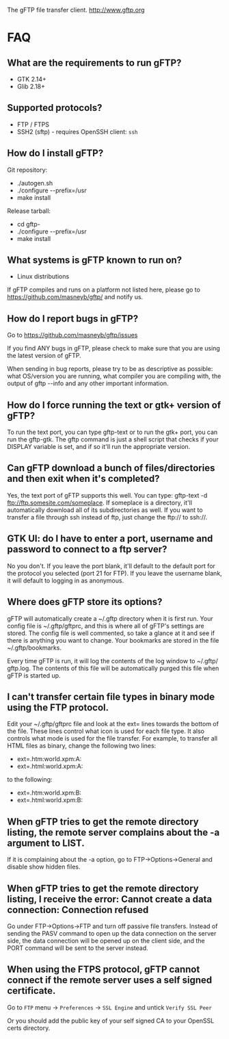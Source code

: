 The gFTP file transfer client. http://www.gftp.org

# FAQ

## What are the requirements to run gFTP?

  - GTK 2.14+
  - Glib 2.18+


## Supported protocols?

  - FTP / FTPS
  - SSH2 (sftp) - requires OpenSSH client: `ssh`


## How do I install gFTP?

  Git repository:

  - ./autogen.sh
  - ./configure --prefix=/usr
  - make install

  Release tarball:

  - cd gftp-<version>
  - ./configure --prefix=/usr
  - make install


## What systems is gFTP known to run on?

  - Linux distributions

  If gFTP compiles and runs on a platform not listed here, please go to
  https://github.com/masneyb/gftp/ and notify us.


## How do I report bugs in gFTP?

  Go to https://github.com/masneyb/gftp/issues

  If you find ANY bugs in gFTP, please check to make sure that you are using the
  latest version of gFTP.

  When sending in bug reports, please try to be as descriptive as
  possible: what OS/version you are running, what compiler you are
  compiling with, the output of gftp --info and any other important information.


## How do I force running the text or gtk+ version of gFTP?

  To run the text port, you can type gftp-text or to run the gtk+ port, you can
  run the gftp-gtk. The gftp command is just a shell script that checks if your
  DISPLAY variable is set, and if so it'll run the appropriate version.


## Can gFTP download a bunch of files/directories and then exit when it's completed?

  Yes, the text port of gFTP supports this well. You can type:
  gftp-text -d ftp://ftp.somesite.com/someplace.
  If someplace is a directory, it'll automatically download all of its
  subdirectories as well. If you want to transfer a file through ssh instead of
  ftp, just change the ftp:// to ssh://.


## GTK UI: do I have to enter a port, username and password to connect to a ftp server?

  No you don't. If you leave the port blank, it'll default to the default port
  for the protocol you selected (port 21 for FTP). If you leave the username
  blank, it will default to logging in as anonymous.


## Where does gFTP store its options?

  gFTP will automatically create a ~/.gftp directory when it is first run. Your
  config file is ~/.gftp/gftprc, and this is where all of gFTP's settings are
  stored. The config file is well commented, so take a glance at it and see if
  there is anything you want to change. Your bookmarks are stored in the file
  ~/.gftp/bookmarks.

  Every time gFTP is run, it will log the contents of the log window to ~/.gftp/
  gftp.log. The contents of this file will be automatically purged this file when
  gFTP is started up.


## I can't transfer certain file types in binary mode using the FTP protocol.

  Edit your ~/.gftp/gftprc file and look at the ext= lines towards the bottom of
  the file. These lines control what icon is used for each file type. It also
  controls what mode is used for the file transfer. For example, to transfer all
  HTML files as binary, change the following two lines:

  - ext=.htm:world.xpm:A:
  - ext=.html:world.xpm:A:

  to the following:
  - ext=.htm:world.xpm:B:
  - ext=.html:world.xpm:B:


## When gFTP tries to get the remote directory listing, the remote server complains about the -a argument to LIST.

  If it is complaining about the -a option, go to FTP->Options->General and disable show hidden files.


## When gFTP tries to get the remote directory listing, I receive the error: Cannot create a data connection: Connection refused

  Go under FTP->Options->FTP and turn off passive file transfers. Instead of
  sending the PASV command to open up the data connection on the server side, the
  data connection will be opened up on the client side, and the PORT command will
  be sent to the server instead.


## When using the FTPS protocol, gFTP cannot connect if the remote server uses a self signed certificate.

  Go to `FTP` menu -> `Preferences` -> `SSL Engine` and untick `Verify SSL Peer`

  Or you should add the public key of your self signed CA to your OpenSSL certs
  directory.

